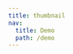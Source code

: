 ```yaml
---
title: thumbnail
nav:
  title: Demo
  path: /demo
---
```


<code src="../examples/thumbnail.tsx"></code>
